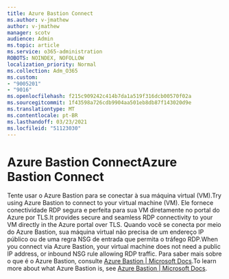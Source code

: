 ```yaml
---
title: Azure Bastion Connect
ms.author: v-jmathew
author: v-jmathew
manager: scotv
audience: Admin
ms.topic: article
ms.service: o365-administration
ROBOTS: NOINDEX, NOFOLLOW
localization_priority: Normal
ms.collection: Adm_O365
ms.custom:
- "9005201"
- "9016"
ms.openlocfilehash: f215c909242c414b7da1a519f316dcb00570f02a
ms.sourcegitcommit: 1f43598a726cdb9904aa501eb8db87f143020d9e
ms.translationtype: MT
ms.contentlocale: pt-BR
ms.lasthandoff: 03/23/2021
ms.locfileid: "51123030"
---
```

# <a name="azure-bastion-connect"></a><span data-ttu-id="0d869-102">Azure Bastion Connect</span><span class="sxs-lookup"><span data-stu-id="0d869-102">Azure Bastion Connect</span></span>

<span data-ttu-id="0d869-103">Tente usar o Azure Bastion para se conectar à sua máquina virtual (VM).</span><span class="sxs-lookup"><span data-stu-id="0d869-103">Try using Azure Bastion to connect to your virtual machine (VM).</span></span> <span data-ttu-id="0d869-104">Ele fornece conectividade RDP segura e perfeita para sua VM diretamente no portal do Azure por TLS.</span><span class="sxs-lookup"><span data-stu-id="0d869-104">It provides secure and seamless RDP connectivity to your VM directly in the Azure portal over TLS.</span></span> <span data-ttu-id="0d869-105">Quando você se conecta por meio do Azure Bastion, sua máquina virtual não precisa de um endereço IP público ou de uma regra NSG de entrada que permita o tráfego RDP.</span><span class="sxs-lookup"><span data-stu-id="0d869-105">When you connect via Azure Bastion, your virtual machine does not need a public IP address, or inbound NSG rule allowing RDP traffic.</span></span> <span data-ttu-id="0d869-106">Para saber mais sobre o que é o Azure Bastion, consulte [Azure Bastion | Microsoft Docs](https://docs.microsoft.com/azure/bastion/bastion-overview).</span><span class="sxs-lookup"><span data-stu-id="0d869-106">To learn more about what Azure Bastion is, see [Azure Bastion | Microsoft Docs](https://docs.microsoft.com/azure/bastion/bastion-overview).</span></span>
